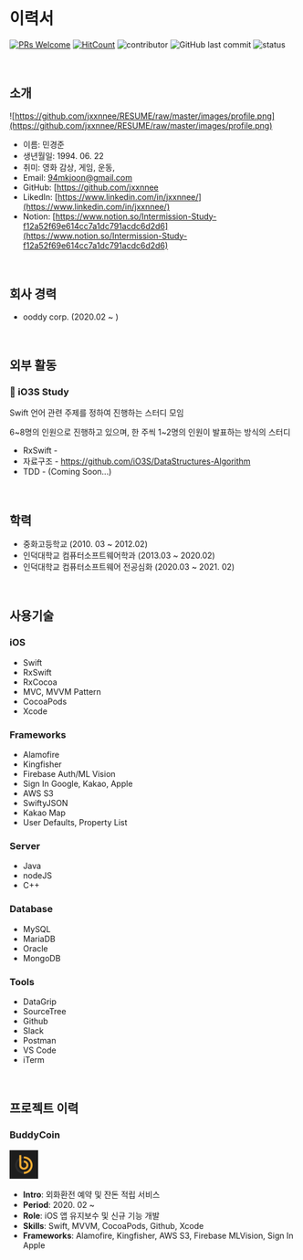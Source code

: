 # 이력서

[![PRs Welcome](https://img.shields.io/badge/PRs-welcome-brightgreen.svg?style=flat-square)](http://makeapullrequest.com)
[![HitCount](http://hits.dwyl.com/minkkkjoon/Resume.svg)](http://hits.dwyl.com/minkkkjoon/Resume)
![contributor](https://img.shields.io/github/contributors/minkkkjoon/RESUME.svg)
![GitHub last commit](https://img.shields.io/github/last-commit/minkkkjoon/RESUME.svg)
![status](https://img.shields.io/badge/status-offer_welcome%20-brightgreen.svg)



&nbsp;

## 소개

![https://github.com/jxxnnee/RESUME/raw/master/images/profile.png](https://github.com/jxxnnee/RESUME/raw/master/images/profile.png)

- 이름: 민경준
- 생년월일: 1994. 06. 22
- 취미: 영화 감상, 게임, 운동,
- Email: 94mkjoon@gmail.com
- GitHub: [https://github.com/jxxnnee
- LikedIn: [https://www.linkedin.com/in/jxxnnee/](https://www.linkedin.com/in/jxxnnee/)
- Notion: [https://www.notion.so/Intermission-Study-f12a52f69e614cc7a1dc791acdc6d2d6](https://www.notion.so/Intermission-Study-f12a52f69e614cc7a1dc791acdc6d2d6)



&nbsp;

## 회사 경력

- ooddy corp. (2020.02 ~ )



&nbsp;

## 외부 활동

### 📘 iO3S Study

Swift 언어 관련 주제를 정하여 진행하는 스터디 모임

6\~8명의 인원으로 진행하고 있으며, 한 주씩 1~2명의 인원이 발표하는 방식의 스터디

- RxSwift - 
- 자료구조 - https://github.com/iO3S/DataStructures-Algorithm
- TDD - (Coming Soon...)



&nbsp;

## 학력

- 중화고등학교 
(2010. 03 ~ 2012.02)
- 인덕대학교 컴퓨터소프트웨어학과 
(2013.03 ~ 2020.02)
- 인덕대학교 컴퓨터소프트웨어 전공심화 
(2020.03 ~ 2021. 02)



&nbsp;

## 사용기술

### iOS

- Swift
- RxSwift
- RxCocoa
- MVC, MVVM Pattern
- CocoaPods
- Xcode

### Frameworks

- Alamofire
- Kingfisher
- Firebase Auth/ML Vision
- Sign In Google, Kakao, Apple
- AWS S3
- SwiftyJSON
- Kakao Map
- User Defaults, Property List

### Server

- Java
- nodeJS
- C++

### Database

- MySQL
- MariaDB
- Oracle
- MongoDB

### Tools

- DataGrip
- SourceTree
- Github
- Slack
- Postman
- VS Code
- iTerm

&nbsp;

## 프로젝트 이력

### BuddyCoin

<img src="https://github.com/jxxnnee/RESUME/raw/master/images/buddycoin.png" alt="buddycoin" width="10%"/>

- **Intro**: 외화환전 예약 및 잔돈 적립 서비스
- **Period**: 2020. 02 ~
- **Role**: iOS 앱 유지보수 및 신규 기능 개발
- **Skills**: Swift, MVVM, CocoaPods, Github, Xcode
- **Frameworks**: Alamofire, Kingfisher, AWS S3, Firebase MLVision, Sign In Apple



